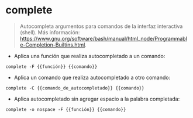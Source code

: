 # complete

> Autocompleta argumentos para comandos de la interfaz interactiva (shell).
> Más información: <https://www.gnu.org/software/bash/manual/html_node/Programmable-Completion-Builtins.html>.

- Aplica una función que realiza autocompletado a un comando:

`complete -F {{función}} {{comando}}`

- Aplica un comando que realiza autocompletado a otro comando:

`complete -C {{comando_de_autocompletado}} {{comando}}`

- Aplica autocompletado sin agregar espacio a la palabra completada:

`complete -o nospace -F {{función}} {{comando}}`
